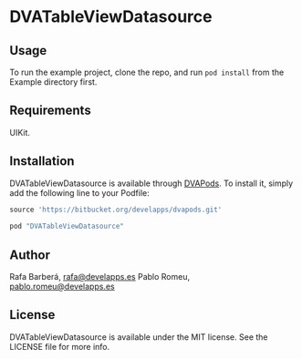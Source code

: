 # DVATableViewDatasource

## Usage

To run the example project, clone the repo, and run `pod install` from the Example directory first.

## Requirements

UIKit. 
 
## Installation

DVATableViewDatasource is available through [DVAPods](https://bitbucket.org/develapps/dvapods.git). To install
it, simply add the following line to your Podfile:

```ruby
source 'https://bitbucket.org/develapps/dvapods.git'
 
pod "DVATableViewDatasource"
```

## Author

Rafa Barberá, [rafa@develapps.es](mailto://rafa@develapps.es)
Pablo Romeu, [pablo.romeu@develapps.es](mailto://pablo.romeu@develapps.es)

## License

DVATableViewDatasource is available under the MIT license. See the LICENSE file for more info.

